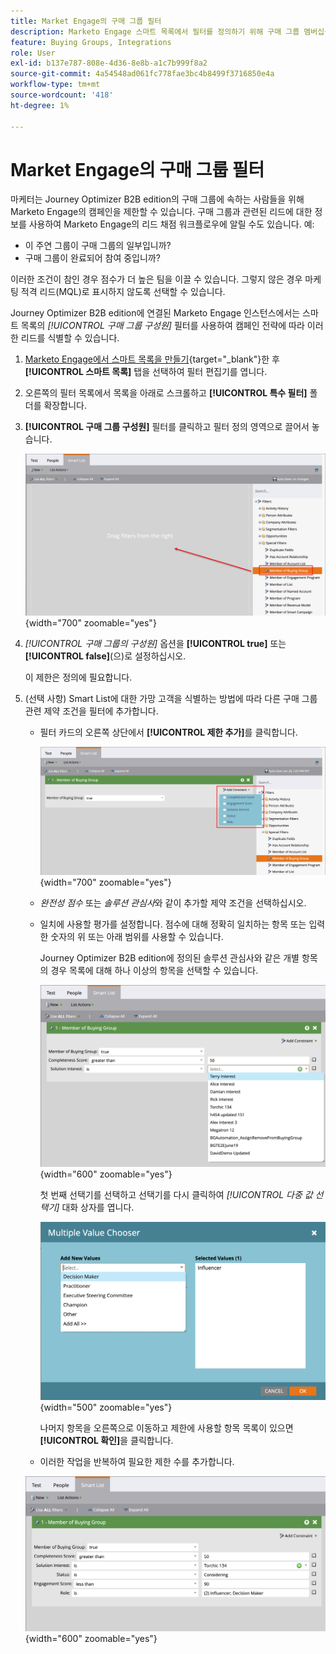```yaml
---
title: Market Engage의 구매 그룹 필터
description: Marketo Engage 스마트 목록에서 필터를 정의하기 위해 구매 그룹 멤버십을 사용하는 방법에 대해 알아봅니다.
feature: Buying Groups, Integrations
role: User
exl-id: b137e787-808e-4d36-8e8b-a1c7b999f8a2
source-git-commit: 4a54548ad061fc778fae3bc4b8499f3716850e4a
workflow-type: tm+mt
source-wordcount: '418'
ht-degree: 1%

---
```


# Market Engage의 구매 그룹 필터

마케터는 Journey Optimizer B2B edition의 구매 그룹에 속하는 사람들을 위해 Marketo Engage의 캠페인을 제한할 수 있습니다. 구매 그룹과 관련된 리드에 대한 정보를 사용하여 Marketo Engage의 리드 채점 워크플로우에 알릴 수도 있습니다. 예:

* 이 주연 그룹이 구매 그룹의 일부입니까?
* 구매 그룹이 완료되어 참여 중입니까?

이러한 조건이 참인 경우 점수가 더 높은 팀을 이끌 수 있습니다. 그렇지 않은 경우 마케팅 적격 리드(MQL)로 표시하지 않도록 선택할 수 있습니다.

Journey Optimizer B2B edition에 연결된 Marketo Engage 인스턴스에서는 스마트 목록의 _[!UICONTROL 구매 그룹 구성원]_ 필터를 사용하여 캠페인 전략에 따라 이러한 리드를 식별할 수 있습니다.

1. [Marketo Engage에서 스마트 목록을 만들기](https://experienceleague.adobe.com/ko/docs/marketo/using/product-docs/core-marketo-concepts/smart-lists-and-static-lists/creating-a-smart-list/create-a-smart-list){target="_blank"}한 후 **[!UICONTROL 스마트 목록]** 탭을 선택하여 필터 편집기를 엽니다.

1. 오른쪽의 필터 목록에서 목록을 아래로 스크롤하고 **[!UICONTROL 특수 필터]** 폴더를 확장합니다.

1. **[!UICONTROL 구매 그룹 구성원]** 필터를 클릭하고 필터 정의 영역으로 끌어서 놓습니다.

   ![스마트 목록에 구매 그룹 구성원 필터 추가](./assets/me-member-of-buying-group-filter-add.png){width="700" zoomable="yes"}

1. _[!UICONTROL 구매 그룹의 구성원]_ 옵션을 **[!UICONTROL true]** 또는 **[!UICONTROL false]**(으)로 설정하십시오.

   이 제한은 정의에 필요합니다.

1. (선택 사항) Smart List에 대한 가망 고객을 식별하는 방법에 따라 다른 구매 그룹 관련 제약 조건을 필터에 추가합니다.

   * 필터 카드의 오른쪽 상단에서 **[!UICONTROL 제한 추가]**&#x200B;를 클릭합니다.

     ![다른 제약 조건 선택](./assets/me-member-of-buying-group-filter-add-constraint.png){width="700" zoomable="yes"}

   * _완전성 점수_ 또는 _솔루션 관심사_&#x200B;와 같이 추가할 제약 조건을 선택하십시오.

   * 일치에 사용할 평가를 설정합니다. 점수에 대해 정확히 일치하는 항목 또는 입력한 숫자의 위 또는 아래 범위를 사용할 수 있습니다.

     Journey Optimizer B2B edition에 정의된 솔루션 관심사와 같은 개별 항목의 경우 목록에 대해 하나 이상의 항목을 선택할 수 있습니다.

     ![목록에서 제약 조건의 값을 선택하십시오](./assets/me-member-of-buying-group-filter-constraint-list.png){width="600" zoomable="yes"}

     첫 번째 선택기를 선택하고 선택기를 다시 클릭하여 _[!UICONTROL 다중 값 선택기]_ 대화 상자를 엽니다.

     ![제약 조건에 대한 여러 값을 선택하십시오](./assets/me-member-of-buying-group-filter-constraint-multiple-value.png){width="500" zoomable="yes"}

     나머지 항목을 오른쪽으로 이동하고 제한에 사용할 항목 목록이 있으면 **[!UICONTROL 확인]**&#x200B;을 클릭합니다.

   * 이러한 작업을 반복하여 필요한 제한 수를 추가합니다.

   ![여러 제약 조건을 가진 구매 그룹 구성원 필터](./assets/me-member-of-buying-group-filter-constraints-complete.png){width="600" zoomable="yes"}
